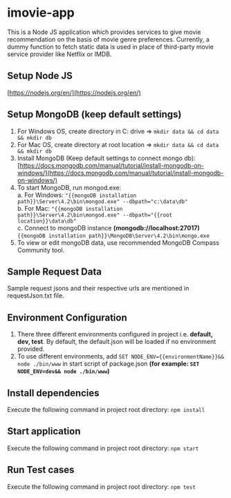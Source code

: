 # imovie-app
This is a Node JS application which provides services to give movie recommendation on the basis of movie genre preferences. Currently, a dummy function to fetch static data is used in place of third-party movie service provider like Netflix or IMDB.

## Setup Node JS
[https://nodejs.org/en/](https://nodejs.org/en/)

## Setup MongoDB (keep default settings)
1. For Windows OS, create directory in C: drive => ```mkdir data && cd data && mkdir db``` 
2. For Mac OS, create directory at root location => ```mkdir data && cd data && mkdir db```  
3. Install MongoDB (Keep default settings to connect mongo db):  
[https://docs.mongodb.com/manual/tutorial/install-mongodb-on-windows/](https://docs.mongodb.com/manual/tutorial/install-mongodb-on-windows/)  
4. To start MongoDB, run mongod.exe:   
a. For Windows: ```"{{mongoDB installation path}}\Server\4.2\bin\mongod.exe" --dbpath="c:\data\db"```  
b. For Mac: ```"{{mongoDB installation path}}\Server\4.2\bin\mongod.exe" --dbpath="{{root location}}\data\db"```  
c. Connect to mongoDB instance **(mongodb://localhost:27017)**  
 ```{{mongoDB installation path}}\MongoDB\Server\4.2\bin\mongo.exe```  
5. To view or edit mongoDB data, use recommended MongoDB Compass Community tool.

## Sample Request Data
Sample request jsons and their respective urls are mentioned in requestJson.txt file.  
 
## Environment Configuration
1. There three different environments configured in project i.e. **default, dev, test**. By default, the default.json will be loaded if no environment provided.
2. To use different environments, add ```SET NODE_ENV={{environmentName}}&& node ./bin/www``` in start script of package.json **(for example: ```SET NODE_ENV=dev&& node ./bin/www```)**

## Install dependencies
Execute the following command in project root directory: ```npm install```

## Start application
Execute the following command in project root directory: ```npm start```

## Run Test cases
Execute the following command in project root directory: ```npm test```
